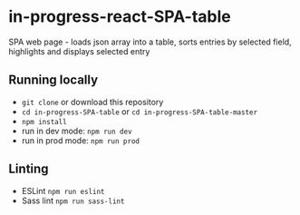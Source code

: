 # in-progress-react-SPA-table

SPA web page - 
loads json array into a table, sorts entries by selected field, highlights and displays selected entry


## Running locally

- `git clone` or download this repository
- `cd in-progress-SPA-table` or `cd in-progress-SPA-table-master`
- `npm install`
- run in dev mode: `npm run dev`
- run in prod mode: `npm run prod`


## Linting

- ESLint `npm run eslint`
- Sass lint `npm run sass-lint`